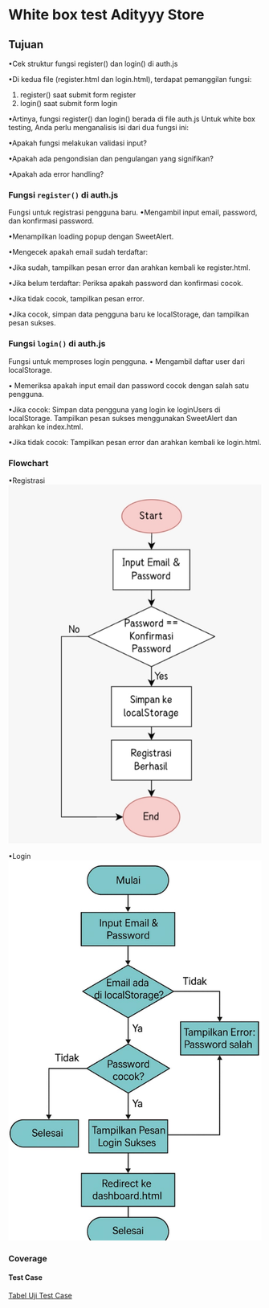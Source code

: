 
# White box test Adityyy Store

## Tujuan
•Cek struktur fungsi register() dan login() di auth.js

•Di kedua file (register.html dan login.html), terdapat pemanggilan fungsi:
1. register() saat submit form register
2. login() saat submit form login

•Artinya, fungsi register() dan login() berada di file auth.js
Untuk white box testing, Anda perlu menganalisis isi dari dua fungsi ini:

•Apakah fungsi melakukan validasi input?

•Apakah ada pengondisian dan pengulangan yang signifikan?

•Apakah ada error handling?

### Fungsi `register()` di auth.js
Fungsi untuk registrasi pengguna baru.
•Mengambil input email, password, dan konfirmasi password.

•Menampilkan loading popup dengan SweetAlert.

•Mengecek apakah email sudah terdaftar:

•Jika sudah, tampilkan pesan error dan arahkan kembali ke register.html.

•Jika belum terdaftar:
Periksa apakah password dan konfirmasi cocok.

•Jika tidak cocok, tampilkan pesan error.

•Jika cocok, simpan data pengguna baru ke localStorage, dan tampilkan pesan sukses.

### Fungsi `login()` di auth.js
Fungsi untuk memproses login pengguna.
• Mengambil daftar user dari localStorage.

• Memeriksa apakah input email dan password cocok dengan salah satu pengguna.

•Jika cocok:
Simpan data pengguna yang login ke loginUsers di localStorage.
Tampilkan pesan sukses menggunakan SweetAlert dan arahkan ke index.html.

•Jika tidak cocok:
Tampilkan pesan error dan arahkan kembali ke login.html.


### Flowchart
•Registrasi
![Registrasi](Flowchart/Register.jpg)

•Login
![Login](Flowchart/Login.jpg)

### Coverage
#### Test Case
[Tabel Uji Test Case](laporan-test/Laporan_Bukti_Pengujian_authjs.pdf)
